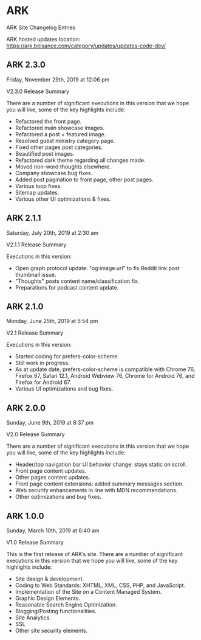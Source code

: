 # ARK
ARK Site Changelog Entries

ARK hosted updates location: https://ark.beisance.com/category/updates/updates-code-dev/

## ARK 2.3.0
Friday, November 29th, 2019 at 12:06 pm

V2.3.0 Release Summary

There are a number of significant executions in this version that we hope you will like, some of the key highlights include:

- Refactored the front page.
- Refactored main showcase images.
- Refactored a post + featured image.
- Resolved guest ministry category page.
- Fixed other pages post categories.
- Beautified post images.
- Refactored dark theme regarding all changes made.
- Moved non-word thoughts elsewhere.
- Company showcase bug fixes.
- Added post pagination to front page, other post pages.
- Various loop fixes.
- Sitemap updates.
- Various other UI optimizations & fixes.

## ARK 2.1.1
Saturday, July 20th, 2019 at 2:30 am

V2.1.1 Release Summary

Executions in this version:

- Open graph protocol update: "og:image:url" to fix Reddit link post thumbnail issue.
- "Thoughts" posts content name/classification fix. 
- Preparations for podcast content update.

## ARK 2.1.0
Monday, June 25th, 2019 at 5:54 pm

V2.1 Release Summary

Executions in this version:

- Started coding for prefers-color-scheme. 
- Still work in progress.
- As at update date, prefers-color-scheme is compatible with Chrome 76, Firefox 67, Safari 12.1, Android Webview 76, Chrome for Android 76, and Firefox for Android 67.
- Various UI optimizations and bug fixes.

## ARK 2.0.0
Sunday, June 9th, 2019 at 8:37 pm

V2.0 Release Summary

There are a number of significant executions in this version that we hope you will like, some of the key highlights include:

- Header/top navigation bar UI behavior change: stays static on scroll.
- Front page content updates.
- Other pages content updates.
- Front page content extensions: added summary messages section.
- Web security enhancements in line with MDN recommendations.
- Other optimizations and bug fixes.

## ARK 1.0.0
Sunday, March 10th, 2019 at 6:40 am

V1.0 Release Summary

This is the first release of ARK’s site. There are a number of significant executions in this version that we hope you will like, some of the key highlights include:

- Site design & development.
- Coding to Web Standards: XHTML, XML, CSS, PHP, and JavaScript.
- Implementation of the Site on a Content Managed System.
- Graphic Design Elements.
- Reasonable Search Engine Optimization.
- Blogging/Posting functionalities.
- Site Analytics.
- SSL
- Other site security elements.
